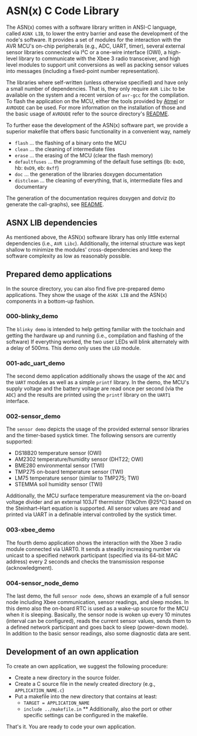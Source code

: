 # ASN(x) C Code Library #

The ASN(x) comes with a software library written in ANSI-C language, called `ASNX LIB`, to lower the entry barrier and ease the development of the node's software.
It provides a set of modules for the interaction with the AVR MCU's on-chip peripherals (e.g., ADC, UART, timer), several external sensor libraries connected via I²C or a one-wire interface (OWI), a high-level library to communicate with the Xbee 3 radio transceiver, and high level modules to support unit conversions as well as packing sensor values into messages (including a fixed-point number representation).

The libraries where self-written (unless otherwise specified) and have only a small number of dependencies.
That is, they only require `AVR Libc` to be available on the system and a recent version of `avr-gcc` for the compilation.
To flash the application on the MCU, either the tools provided by [Atmel](https://www.microchip.com/en-us/development-tools-tools-and-software) or `AVRDUDE` can be used.
For more information on the installation of those and the basic usage of `AVRDUDE` refer to the source directory's [README](../source/README.md).

To further ease the development of the ASN(x) software part, we provide a superior makefile that offers basic functionality in a convenient way, namely
* `flash` ... the flashing of a binary onto the MCU
* `clean` ... the cleaning of intermediate files
* `erase` ... the erasing of the MCU (clear the flash memory)
* `defaultfuses` ... the programming of the default fuse settings (lb: `0xDD`, hb: `0xD9`, eb: `0xff`)
* `doc` ... the generation of the libraries doxygen documentation
* `distclean` ... the cleaning of everything, that is, intermediate files and documentary

The generation of the documentation requires doxygen and dotviz (to generate the call-graphs), see [README](../source/README.md).


## ASNX LIB dependencies ##

As mentioned above, the ASN(x) software library has only little external dependencies (i.e., `AVR Libc`).
Additionally, the internal structure was kept shallow to minimize the modules' cross-dependencies and keep the software complexity as low as reasonably possible.


## Prepared demo applications ##

In the source directory, you can also find five pre-prepared demo applications.
They show the usage of the `ASNX LIB` and the ASN(x) components in a bottom-up fashion.

### 000-blinky_demo ###

The `blinky demo` is intended to help getting familiar with the toolchain and getting the hardware up and running (i.e., compilation and flashing of the software)
If everything worked, the two user LEDs will blink alternately with a delay of 500ms.
This demo only uses the `LED` module.

### 001-adc_uart_demo ###

The second demo application additionally shows the usage of the `ADC` and the `UART` modules as well as a simple `printf` library.
In the demo, the MCU's supply voltage and the battery voltage are read once per second (via the `ADC`) and the results are printed using the `printf` library on the `UART1` interface.

### 002-sensor_demo ###

The `sensor demo` depicts the usage of the provided external sensor libraries and the timer-based systick timer.
The following sensors are currently supported:
* DS18B20 temperature sensor (OWI)
* AM2302 temperature/humidity sensor (DHT22; OWI)
* BME280 environmental sensor (TWI)
* TMP275 on-board temperature sensor (TWI)
* LM75 temperature sensor (similar to TMP275; TWI)
* STEMMA soil humidity sensor (TWI)

Additionally, the MCU surface temperature measurement via the on-board voltage divider and an external 103JT thermistor (10kOhm @25°C) based on the Steinhart–Hart equation is supported.
All sensor values are read and printed via UART in a definable interval controlled by the systick timer.


### 003-xbee_demo ###

The fourth demo application shows the interaction with the Xbee 3 radio module connected via UART0.
It sends a steadily increasing number via unicast to a specified network participant (specified via its 64-bit MAC address) every 2 seconds and checks the transmission response (acknowledgment).


### 004-sensor_node_demo ###

The last demo, the full `sensor node demo`, shows an example of a full sensor node including Xbee communication, sensor readings, and sleep modes.
In this demo also the on-board RTC is used as a wake-up source for the MCU when it is sleeping.
Basically, the sensor node is woken up every 10 minutes (interval can be configured), reads the current sensor values, sends them to a defined network participant and goes back to sleep (power-down mode).
In addition to the basic sensor readings, also some diagnostic data are sent.


## Development of an own application ##

To create an own application, we suggest the following procedure:
* Create a new directory in the source folder.
* Create a C source file in the newly created directory (e.g., `APPLICATION_NAME.c`)
* Put a makefile into the new directory that contains at least:
  * `TARGET = APPLICATION_NAME`
  * `include ../makefile.in`
** Additionally, also the port or other specific settings can be configured in the makefile.

That's it.
You are ready to code your own application.

